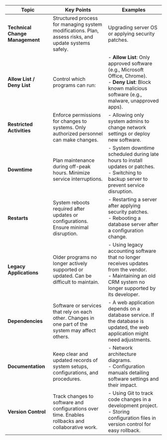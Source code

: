 | **Topic**               | **Key Points**                                                                                     | **Examples**                                                                                              |
|-------------------------|----------------------------------------------------------------------------------------------------|----------------------------------------------------------------------------------------------------------|
| **Technical Change Management** | Structured process for managing system modifications. Plan, assess risks, and update systems safely. | Upgrading server OS or applying security patches.                                                          |
| **Allow List / Deny List**      | Control which programs can run:                                                                 | - **Allow List**: Only approved software (e.g., Microsoft Office, Chrome). <br> - **Deny List**: Block known malicious software (e.g., malware, unapproved apps). |
| **Restricted Activities**       | Enforce permissions for changes to systems. Only authorized personnel can make changes.            | - Allowing only system admins to change network settings or deploy new software.                          |
| **Downtime**                    | Plan maintenance during off-peak hours. Minimize service interruptions.                             | - System downtime scheduled during late hours to install updates or patches. <br> - Switching to backup server to prevent service disruption. |
| **Restarts**                    | System reboots required after updates or configurations. Ensure minimal disruption.                  | - Restarting a server after applying security patches. <br> - Rebooting a database server after a configuration change. |
| **Legacy Applications**         | Older programs no longer actively supported or updated. Can be difficult to maintain.               | - Using legacy accounting software that no longer receives updates from the vendor. <br> - Maintaining an old CRM system no longer supported by its developer. |
| **Dependencies**                | Software or services that rely on each other. Changes in one part of the system may affect others.  | - A web application depends on a database service. If the database is updated, the web application might need adjustments. |
| **Documentation**               | Keep clear and updated records of system setups, configurations, and procedures.                    | - Network architecture diagrams. <br> - Configuration manuals detailing software settings and their impact. |
| **Version Control**             | Track changes to software and configurations over time. Enables rollbacks and collaborative work.    | - Using Git to track code changes in a development project. <br> - Storing configuration files in version control for easy rollback. |

